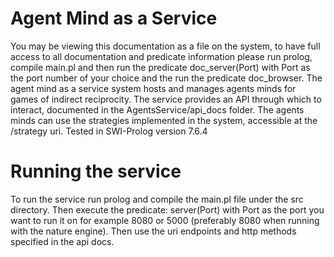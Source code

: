 # Agent Mind as a Service

You may be viewing this documentation as a file on the system, to have full access to all documentation and predicate information please run prolog, compile main.pl and then run the predicate doc_server(Port) with Port as the port number of your choice and the run the predicate doc_browser.
The agent mind as a service system hosts and manages agents minds for games of indirect reciprocity.
The service provides an API through which to interact, documented in the AgentsService/api_docs folder.
The agents minds can use the strategies implemented in the system, accessible at the /strategy uri.
Tested in SWI-Prolog version 7.6.4

# Running the service

To run the service run prolog and compile the main.pl file under the src directory.
Then execute the predicate: server(Port) with Port as the port you want to run it on for example 8080 or 5000 (preferably 8080 when running with the nature engine).
Then use the uri endpoints and http methods specified in the api docs.
